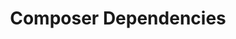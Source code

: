 ---
title: "Composer Dependencies"
sidebar:
nav: "docs"
layout: single
excerpt: "Composer Dependencies"
sitemap: true
share: true
permalink: /docs/composer/
---